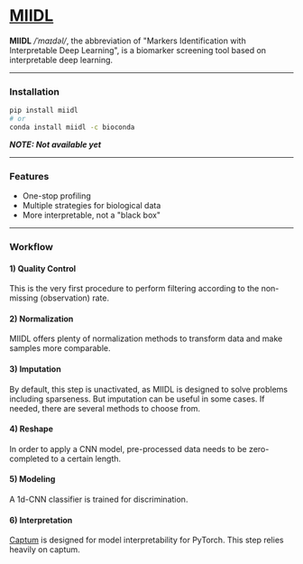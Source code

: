 # [MIIDL](https://chunribu.github.io/miidl)

**MIIDL** */ˈmaɪdəl/*, the abbreviation of "Markers Identification with Interpretable Deep Learning", is a biomarker screening tool based on interpretable deep learning.

---
### Installation

```bash
pip install miidl
# or
conda install miidl -c bioconda
```

***NOTE: Not available yet***

---
### Features

+ One-stop profiling
+ Multiple strategies for biological data
+ More interpretable, not a "black box"

---
### Workflow

#### 1) Quality Control

This is the very first procedure to perform filtering according to the non-missing (observation) rate.

#### 2) Normalization

MIIDL offers plenty of normalization methods to transform data and make samples more comparable. 

#### 3) Imputation

By default, this step is unactivated, as MIIDL is designed to solve problems including sparseness. But imputation can be useful in some cases. If needed, there are several methods to choose from. 

#### 4) Reshape

In order to apply a CNN model, pre-processed data needs to be zero-completed to a certain length.

#### 5) Modeling

A 1d-CNN classifier is trained for discrimination. 

#### 6) Interpretation

[Captum](https://captum.ai/) is designed for model interpretability for PyTorch. This step relies heavily on captum.


<!-- ---
### Citation

doi: -->